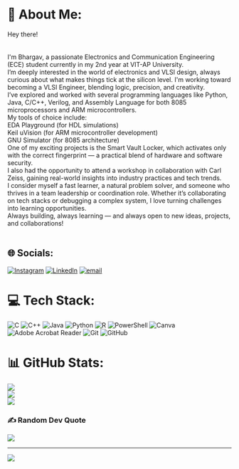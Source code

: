 # 💫 About Me:
Hey there! <br><br><br>I'm Bhargav, a passionate Electronics and Communication Engineering (ECE) student currently in my 2nd year at VIT-AP University.<br>I’m deeply interested in the world of electronics and VLSI design, always curious about what makes things tick at the silicon level. I'm working toward becoming a VLSI Engineer, blending logic, precision, and creativity.<br>I’ve explored and worked with several programming languages like Python, Java, C/C++, Verilog, and Assembly Language for both 8085 microprocessors and ARM microcontrollers. <br>My tools of choice include:<br>EDA Playground (for HDL simulations)<br>Keil uVision (for ARM microcontroller development)<br>GNU Simulator (for 8085 architecture)<br>One of my exciting projects is the Smart Vault Locker, which activates only with the correct fingerprint — a practical blend of hardware and software security.<br>I also had the opportunity to attend a workshop in collaboration with Carl Zeiss, gaining real-world insights into industry practices and tech trends.<br>I consider myself a fast learner, a natural problem solver, and someone who thrives in a team leadership or coordination role. Whether it’s collaborating on tech stacks or debugging a complex system, I love turning challenges into learning opportunities.<br>Always building, always learning — and always open to new ideas, projects, and collaborations!<br><br>


## 🌐 Socials:
[![Instagram](https://img.shields.io/badge/Instagram-%23E4405F.svg?logo=Instagram&logoColor=white)](https://instagram.com/bhargav_0437) [![LinkedIn](https://img.shields.io/badge/LinkedIn-%230077B5.svg?logo=linkedin&logoColor=white)](https://linkedin.com/in/yarra-bhargav) [![email](https://img.shields.io/badge/Email-D14836?logo=gmail&logoColor=white)](mailto:y.bhargav0437@gmail.com) 

# 💻 Tech Stack:
![C](https://img.shields.io/badge/c-%2300599C.svg?style=flat&logo=c&logoColor=white) ![C++](https://img.shields.io/badge/c++-%2300599C.svg?style=flat&logo=c%2B%2B&logoColor=white) ![Java](https://img.shields.io/badge/java-%23ED8B00.svg?style=flat&logo=openjdk&logoColor=white) ![Python](https://img.shields.io/badge/python-3670A0?style=flat&logo=python&logoColor=ffdd54) ![R](https://img.shields.io/badge/r-%23276DC3.svg?style=flat&logo=r&logoColor=white) ![PowerShell](https://img.shields.io/badge/PowerShell-%235391FE.svg?style=flat&logo=powershell&logoColor=white) ![Canva](https://img.shields.io/badge/Canva-%2300C4CC.svg?style=flat&logo=Canva&logoColor=white) ![Adobe Acrobat Reader](https://img.shields.io/badge/Adobe%20Acrobat%20Reader-EC1C24.svg?style=flat&logo=Adobe%20Acrobat%20Reader&logoColor=white) ![Git](https://img.shields.io/badge/git-%23F05033.svg?style=flat&logo=git&logoColor=white) ![GitHub](https://img.shields.io/badge/github-%23121011.svg?style=flat&logo=github&logoColor=white)
# 📊 GitHub Stats:
![](https://github-readme-stats.vercel.app/api?username=Bhargav-23&theme=neon&hide_border=false&include_all_commits=false&count_private=false)<br/>
![](https://nirzak-streak-stats.vercel.app/?user=Bhargav-23&theme=neon&hide_border=false)<br/>
![](https://github-readme-stats.vercel.app/api/top-langs/?username=Bhargav-23&theme=neon&hide_border=false&include_all_commits=false&count_private=false&layout=compact)

### ✍️ Random Dev Quote
![](https://quotes-github-readme.vercel.app/api?type=horizontal&theme=tokyonight)

---
[![](https://visitcount.itsvg.in/api?id=Bhargav-23&icon=0&color=0)](https://visitcount.itsvg.in)

<!-- Proudly created with GPRM ( https://gprm.itsvg.in ) -->
